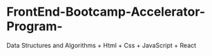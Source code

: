 # FrontEnd-Bootcamp-Accelerator-Program-
Data Structures and Algorithms + Html + Css + JavaScript + React

